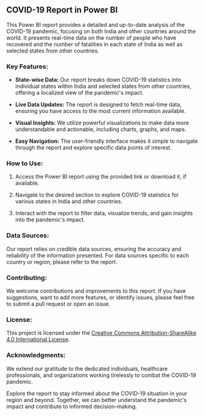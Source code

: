 ## COVID-19 Report in Power BI

This Power BI report provides a detailed and up-to-date analysis of the COVID-19 pandemic, focusing on both India and other countries around the world. It presents real-time data on the number of people who have recovered and the number of fatalities in each state of India as well as selected states from other countries.

### Key Features:

- **State-wise Data:** Our report breaks down COVID-19 statistics into individual states within India and selected states from other countries, offering a localized view of the pandemic's impact.

- **Live Data Updates:** The report is designed to fetch real-time data, ensuring you have access to the most current information available.

- **Visual Insights:** We utilize powerful visualizations to make data more understandable and actionable, including charts, graphs, and maps.

- **Easy Navigation:** The user-friendly interface makes it simple to navigate through the report and explore specific data points of interest.

### How to Use:

1. Access the Power BI report using the provided link or download it, if available.

2. Navigate to the desired section to explore COVID-19 statistics for various states in India and other countries.

3. Interact with the report to filter data, visualize trends, and gain insights into the pandemic's impact.

### Data Sources:

Our report relies on credible data sources, ensuring the accuracy and reliability of the information presented. For data sources specific to each country or region, please refer to the report.

### Contributing:

We welcome contributions and improvements to this report. If you have suggestions, want to add more features, or identify issues, please feel free to submit a pull request or open an issue.

### License:

This project is licensed under the [Creative Commons Attribution-ShareAlike 4.0 International License](https://creativecommons.org/licenses/by-sa/4.0/).

### Acknowledgments:

We extend our gratitude to the dedicated individuals, healthcare professionals, and organizations working tirelessly to combat the COVID-19 pandemic.

Explore the report to stay informed about the COVID-19 situation in your region and beyond. Together, we can better understand the pandemic's impact and contribute to informed decision-making.
